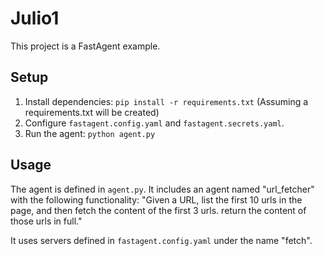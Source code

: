 # Julio1

This project is a FastAgent example.

## Setup

1.  Install dependencies: `pip install -r requirements.txt` (Assuming a requirements.txt will be created)
2.  Configure `fastagent.config.yaml` and `fastagent.secrets.yaml`.
3.  Run the agent: `python agent.py`

## Usage

The agent is defined in `agent.py`. It includes an agent named "url_fetcher" with the following functionality:
"Given a URL, list the first 10 urls in the page, and then fetch the content of the first 3 urls. return the content of those urls in full."

It uses servers defined in `fastagent.config.yaml` under the name "fetch". 